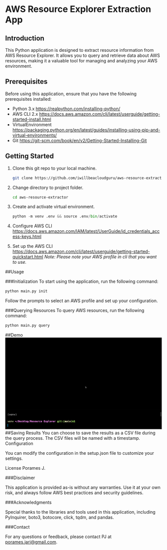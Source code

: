 # AWS Resource Explorer Extraction App

## Introduction

This Python application is designed to extract resource information from AWS Resource Explorer. It allows you to query and retrieve data about AWS resources, making it a valuable tool for managing and analyzing your AWS environment.

## Prerequisites

Before using this application, ensure that you have the following prerequisites installed:

- Python 3.x
    https://realpython.com/installing-python/
- AWS CLI 2.x
    https://docs.aws.amazon.com/cli/latest/userguide/getting-started-install.html
- VirtualEnvironment
    https://packaging.python.org/en/latest/guides/installing-using-pip-and-virtual-environments/
- Git
    https://git-scm.com/book/en/v2/Getting-Started-Installing-Git

## Getting Started
1. Clone this git repo to your local machine.
    ``` bash
    git clone https://github.com/iwillbeacloudguru/aws-resource-extractor.git
    ```
2. Change directory to project folder.
    ``` bash
    cd aws-resource-extractor
    ```
3. Create and activate virtual environment.
    ``` Python
    python -m venv .env && source .env/bin/activate
    ```
4. Configure AWS CLI
    https://docs.aws.amazon.com/IAM/latest/UserGuide/id_credentials_access-keys.html

5. Set up the AWS CLI
    https://docs.aws.amazon.com/cli/latest/userguide/getting-started-quickstart.html
    <i>Note: Please note your AWS profile in cli that you want to use.</i>

##Usage

###Initialization
To start using the application, run the following command:

``` bash
python main.py init
```
Follow the prompts to select an AWS profile and set up your configuration.

###Querying Resources
To query AWS resources, run the following command:
``` bash
python main.py query
```
##Demo
![Alt text](<CleanShot 2567-01-08 at 12.02.08.gif>)
##Saving Results
You can choose to save the results as a CSV file during the query process. The CSV files will be named with a timestamp.
Configuration

You can modify the configuration in the setup.json file to customize your settings.

License
Porames J.
<!-- This application is open-source and available under the MIT License. -->

###Disclaimer

This application is provided as-is without any warranties. Use it at your own risk, and always follow AWS best practices and security guidelines.

###Acknowledgments

Special thanks to the libraries and tools used in this application, including PyInquirer, boto3, botocore, click, tqdm, and pandas.

###Contact

For any questions or feedback, please contact PJ at porames.jari@gmail.com.